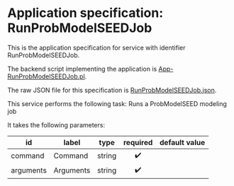 
# Application specification: RunProbModelSEEDJob

This is the application specification for service with identifier RunProbModelSEEDJob.

The backend script implementing the application is [App-RunProbModelSEEDJob.pl](../service-scripts/App-RunProbModelSEEDJob.pl).

The raw JSON file for this specification is [RunProbModelSEEDJob.json](RunProbModelSEEDJob.json).

This service performs the following task:   Runs a ProbModelSEED modeling job

It takes the following parameters:

| id | label | type | required | default value |
| -- | ----- | ---- | :------: | ------------ |
| command | Command | string  | :heavy_check_mark: |  |
| arguments | Arguments | string  | :heavy_check_mark: |  |

